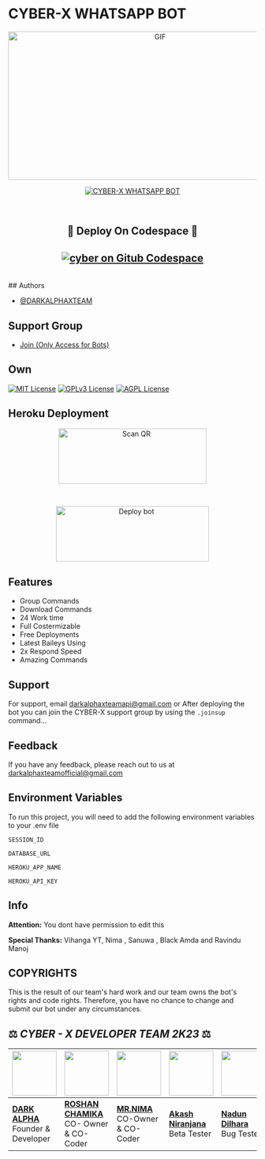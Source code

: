 # CYBER-X WHATSAPP BOT

<p align = center>   <img src="https://telegra.ph/file/b35562cb0b662c1d24a73.jpg" alt="GIF" width="600" height="300"/> </p>

<p align  = center> <a href="#"><img title="CYBER-X WHATSAPP BOT" src="https://img.shields.io/badge/CYBER-X WhatsApp Bot-green?colorA=%23ff0000&colorB=%23017e40&style=for-the-badge"></a> </p>

</br>


  <h2 align="center"> 🚩  Deploy On Codespace  🚩
</h2>
<h2 align="center">  <a href="https://github.com/codespaces/new"><img title="cyber on Gitub Codespace" src="https://img.shields.io/badge/DEPLOY CODESPACE-h?color=black&style=for-the-badge&logo=visualstudiocode" />
</a>
</h2>
     
   <br>
## Authors

- [@DARKALPHAXTEAM](https://www.github.com/darkalphaxteam)

## Support Group

- [Join (Only Access for Bots) ](https://chat.whatsapp.com/IZhmddusPM41KkDXZkeRio)

## Own

[![MIT License](https://img.shields.io/badge/License-MIT-green.svg)](https://choosealicense.com/licenses/mit/)
[![GPLv3 License](https://img.shields.io/badge/License-GPL%20v3-yellow.svg)](https://opensource.org/licenses/)
[![AGPL License](https://img.shields.io/badge/license-AGPL-blue.svg)](http://www.gnu.org/licenses/agpl-3.0)


## Heroku Deployment

<p align = center > <a href="https://gpt-qr-code.onrender.com/cyber-x"><img align="center" src="https://i.imgur.com/dzPTA6u.png" alt="Scan QR" height="112" width="300" /></a> </p> <br>
<p align = center > <a href="https://heroku.com/deploy?template=https://github.com/darkalphaxteam/CYBER-X-WHATSAPP-BOT" target="blank"><img align="center" src="https://i.imgur.com/6rs61MY.png" alt="Deploy bot" height="112" width="310" /></a> </p>



## Features

- Group Commands
- Download Commands
- 24 Work time
- Full Costermizable
- Free Deployments
- Latest Baileys Using
- 2x Respond Speed
- Amazing Commands


## Support

For support, email darkalphaxteamapi@gmail.com or After deploying the bot you can join the CYBER-X support group by using the `.joinsup` command…


## Feedback

If you have any feedback, please reach out to us at darkalphaxteamofficial@gmail.com


## Environment Variables

To run this project, you will need to add the following environment variables to your .env file

`SESSION_ID`

`DATABASE_URL`

`HEROKU_APP_NAME`

`HEROKU_API_KEY`






## Info

**Attention:** You dont have permission to edit this

**Special Thanks:** Vihanga YT, Nima , Sanuwa , Black Amda and Ravindu Manoj 

## COPYRIGHTS 

This is the result of our team's hard work and our team owns the bot's rights and code rights. Therefore, you have no chance to change and submit our bot under any circumstances.


## ⚖️  *CYBER - X DEVELOPER TEAM* *2K23*  ⚖️

| <a href="https://github.com/darkalphaxteam"><img src="https://telegra.ph/file/c670792adfe0d44dc5a99.jpg" width=90 height=90></a> | <a href="https://github.com/chamiofficial"><img src="https://telegra.ph/file/d81e589b841d6fd5d05a1.jpg" width=90 height=90></a> | <a href="https://github.com/DarkMakerofc"><img src="https://telegra.ph/file/819659c83ab8438084234.jpg" width=90 height=90></a> | <a href="https://github.com/Niranjana45"><img src="https://telegra.ph/file/a7e379be9415cdf16c9df.jpg" width=90 height=90></a> | <a href="https://github.com/nandundilhara"><img src="https://telegra.ph/file/213c1d599c5c3a61a7bed.jpg" width=90 height=90></a> | <a href="https://github.com/Tharushaa2004"><img src="https://telegra.ph/file/976651bc865695c128228.jpg" width=90 height=90></a> |
|---|---|---|---|---|---|
| **[DARK ALPHA](https://github.com/darkalphaxteam/)**</br>Founder & Developer</br> | **[ROSHAN CHAMIKA](https://github.com/chamiofficial)**</br>CO- Owner & CO-Coder</br> | **[MR.NIMA](https://github.com/DarkMakerofc)**</br> CO-Owner & CO-Coder</br> | **[Akash Niranjana](https://github.com/Niranjana45)**</br> Beta Tester | **[Nadun Dilhara](https://github.com/nandundilhara)**</br> Bug Tester | **[Tharusha Suwahas](https://github.com/Tharushaa2004)**</br> Bug Tester |
